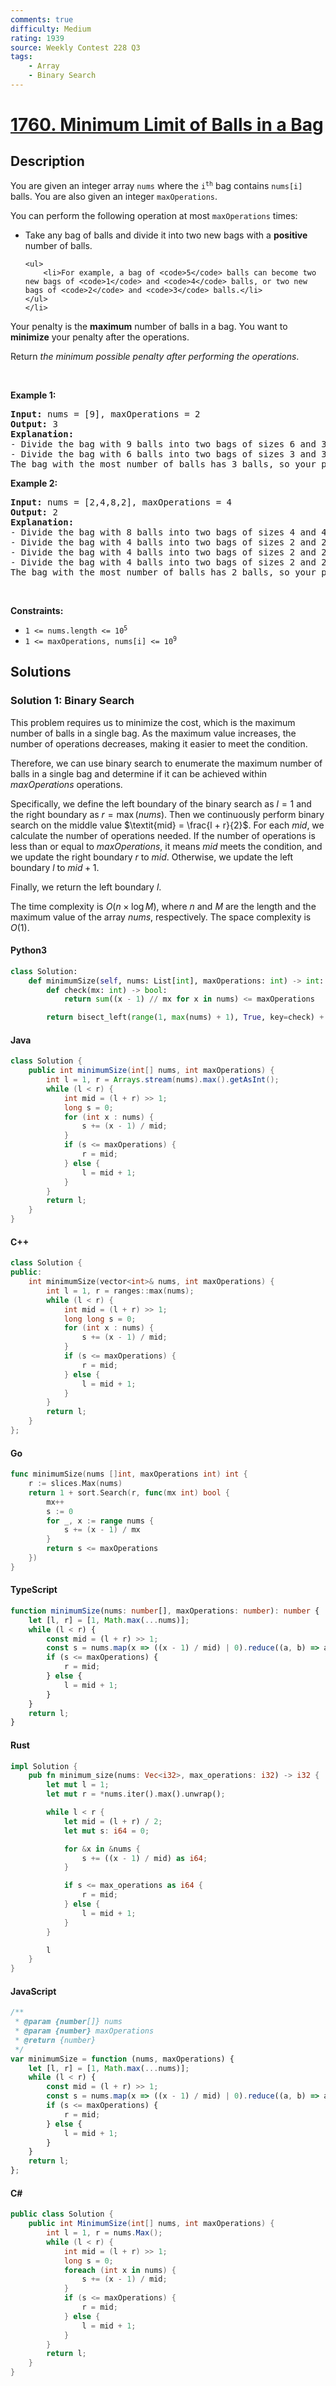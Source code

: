 ```yaml
---
comments: true
difficulty: Medium
rating: 1939
source: Weekly Contest 228 Q3
tags:
    - Array
    - Binary Search
---
```


<!-- problem:start -->

# [1760. Minimum Limit of Balls in a Bag](https://leetcode.com/problems/minimum-limit-of-balls-in-a-bag)

## Description

<!-- description:start -->

<p>You are given an integer array <code>nums</code> where the <code>i<sup>th</sup></code> bag contains <code>nums[i]</code> balls. You are also given an integer <code>maxOperations</code>.</p>

<p>You can perform the following operation at most <code>maxOperations</code> times:</p>

<ul>
	<li>Take any bag of balls and divide it into two new bags with a <strong>positive </strong>number of balls.

    <ul>
    	<li>For example, a bag of <code>5</code> balls can become two new bags of <code>1</code> and <code>4</code> balls, or two new bags of <code>2</code> and <code>3</code> balls.</li>
    </ul>
    </li>

</ul>

<p>Your penalty is the <strong>maximum</strong> number of balls in a bag. You want to <strong>minimize</strong> your penalty after the operations.</p>

<p>Return <em>the minimum possible penalty after performing the operations</em>.</p>

<p>&nbsp;</p>
<p><strong class="example">Example 1:</strong></p>

<pre>
<strong>Input:</strong> nums = [9], maxOperations = 2
<strong>Output:</strong> 3
<strong>Explanation:</strong> 
- Divide the bag with 9 balls into two bags of sizes 6 and 3. [<strong><u>9</u></strong>] -&gt; [6,3].
- Divide the bag with 6 balls into two bags of sizes 3 and 3. [<strong><u>6</u></strong>,3] -&gt; [3,3,3].
The bag with the most number of balls has 3 balls, so your penalty is 3 and you should return 3.
</pre>

<p><strong class="example">Example 2:</strong></p>

<pre>
<strong>Input:</strong> nums = [2,4,8,2], maxOperations = 4
<strong>Output:</strong> 2
<strong>Explanation:</strong>
- Divide the bag with 8 balls into two bags of sizes 4 and 4. [2,4,<strong><u>8</u></strong>,2] -&gt; [2,4,4,4,2].
- Divide the bag with 4 balls into two bags of sizes 2 and 2. [2,<strong><u>4</u></strong>,4,4,2] -&gt; [2,2,2,4,4,2].
- Divide the bag with 4 balls into two bags of sizes 2 and 2. [2,2,2,<strong><u>4</u></strong>,4,2] -&gt; [2,2,2,2,2,4,2].
- Divide the bag with 4 balls into two bags of sizes 2 and 2. [2,2,2,2,2,<strong><u>4</u></strong>,2] -&gt; [2,2,2,2,2,2,2,2].
The bag with the most number of balls has 2 balls, so your penalty is 2, and you should return 2.
</pre>

<p>&nbsp;</p>
<p><strong>Constraints:</strong></p>

<ul>
	<li><code>1 &lt;= nums.length &lt;= 10<sup>5</sup></code></li>
	<li><code>1 &lt;= maxOperations, nums[i] &lt;= 10<sup>9</sup></code></li>
</ul>

<!-- description:end -->

## Solutions

<!-- solution:start -->

### Solution 1: Binary Search

This problem requires us to minimize the cost, which is the maximum number of balls in a single bag. As the maximum value increases, the number of operations decreases, making it easier to meet the condition.

Therefore, we can use binary search to enumerate the maximum number of balls in a single bag and determine if it can be achieved within $\textit{maxOperations}$ operations.

Specifically, we define the left boundary of the binary search as $l = 1$ and the right boundary as $r = \max(\textit{nums})$. Then we continuously perform binary search on the middle value $\textit{mid} = \frac{l + r}{2}$. For each $\textit{mid}$, we calculate the number of operations needed. If the number of operations is less than or equal to $\textit{maxOperations}$, it means $\textit{mid}$ meets the condition, and we update the right boundary $r$ to $\textit{mid}$. Otherwise, we update the left boundary $l$ to $\textit{mid} + 1$.

Finally, we return the left boundary $l$.

The time complexity is $O(n \times \log M)$, where $n$ and $M$ are the length and the maximum value of the array $\textit{nums}$, respectively. The space complexity is $O(1)$.

<!-- tabs:start -->

#### Python3

```python
class Solution:
    def minimumSize(self, nums: List[int], maxOperations: int) -> int:
        def check(mx: int) -> bool:
            return sum((x - 1) // mx for x in nums) <= maxOperations

        return bisect_left(range(1, max(nums) + 1), True, key=check) + 1
```

#### Java

```java
class Solution {
    public int minimumSize(int[] nums, int maxOperations) {
        int l = 1, r = Arrays.stream(nums).max().getAsInt();
        while (l < r) {
            int mid = (l + r) >> 1;
            long s = 0;
            for (int x : nums) {
                s += (x - 1) / mid;
            }
            if (s <= maxOperations) {
                r = mid;
            } else {
                l = mid + 1;
            }
        }
        return l;
    }
}
```

#### C++

```cpp
class Solution {
public:
    int minimumSize(vector<int>& nums, int maxOperations) {
        int l = 1, r = ranges::max(nums);
        while (l < r) {
            int mid = (l + r) >> 1;
            long long s = 0;
            for (int x : nums) {
                s += (x - 1) / mid;
            }
            if (s <= maxOperations) {
                r = mid;
            } else {
                l = mid + 1;
            }
        }
        return l;
    }
};
```

#### Go

```go
func minimumSize(nums []int, maxOperations int) int {
	r := slices.Max(nums)
	return 1 + sort.Search(r, func(mx int) bool {
		mx++
		s := 0
		for _, x := range nums {
			s += (x - 1) / mx
		}
		return s <= maxOperations
	})
}
```

#### TypeScript

```ts
function minimumSize(nums: number[], maxOperations: number): number {
    let [l, r] = [1, Math.max(...nums)];
    while (l < r) {
        const mid = (l + r) >> 1;
        const s = nums.map(x => ((x - 1) / mid) | 0).reduce((a, b) => a + b);
        if (s <= maxOperations) {
            r = mid;
        } else {
            l = mid + 1;
        }
    }
    return l;
}
```

#### Rust

```rust
impl Solution {
    pub fn minimum_size(nums: Vec<i32>, max_operations: i32) -> i32 {
        let mut l = 1;
        let mut r = *nums.iter().max().unwrap();

        while l < r {
            let mid = (l + r) / 2;
            let mut s: i64 = 0;

            for &x in &nums {
                s += ((x - 1) / mid) as i64;
            }

            if s <= max_operations as i64 {
                r = mid;
            } else {
                l = mid + 1;
            }
        }

        l
    }
}
```

#### JavaScript

```js
/**
 * @param {number[]} nums
 * @param {number} maxOperations
 * @return {number}
 */
var minimumSize = function (nums, maxOperations) {
    let [l, r] = [1, Math.max(...nums)];
    while (l < r) {
        const mid = (l + r) >> 1;
        const s = nums.map(x => ((x - 1) / mid) | 0).reduce((a, b) => a + b);
        if (s <= maxOperations) {
            r = mid;
        } else {
            l = mid + 1;
        }
    }
    return l;
};
```

#### C#

```cs
public class Solution {
    public int MinimumSize(int[] nums, int maxOperations) {
        int l = 1, r = nums.Max();
        while (l < r) {
            int mid = (l + r) >> 1;
            long s = 0;
            foreach (int x in nums) {
                s += (x - 1) / mid;
            }
            if (s <= maxOperations) {
                r = mid;
            } else {
                l = mid + 1;
            }
        }
        return l;
    }
}
```

<!-- tabs:end -->

<!-- solution:end -->

<!-- problem:end -->
